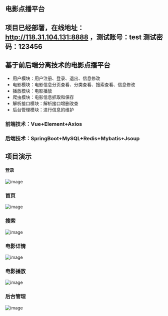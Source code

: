 ## 电影点播平台
## 项目已经部署，在线地址：http://118.31.104.131:8888 ，测试账号：test 测试密码：123456

## 基于前后端分离技术的电影点播平台
- 用户模块：用户注册、登录、退出、信息修改
- 电影模块：电影信息分页查看、分类查看、搜索查看、信息修改
- 播放模块：电影播放
- 爬虫模块：电影信息抓取和保存
- 解析接口模块：解析接口增删改查
- 后台管理模块：进行信息的维护

### 前端技术：Vue+Element+Axios
### 后端技术：SpringBoot+MySQL+Redis+Mybatis+Jsoup

## 项目演示
#### 登录
![image](https://github.com/wangliang1998/VideoCloud/assets/65017081/f57addee-1313-4aee-949e-bdb1cfc3f4bf)

### 首页
![image](https://github.com/wangliang1998/VideoCloud/assets/65017081/3ce1ecde-4891-4610-8c10-a3c3b082c24d)

### 搜索
![image](https://github.com/wangliang1998/VideoCloud/assets/65017081/538df9b9-f3e9-4130-89f8-9265e103a088)

### 电影详情
![image](https://github.com/wangliang1998/VideoCloud/assets/65017081/f72f9b9a-36a1-469f-8246-56332c0e798e)

### 电影播放
![image](https://github.com/wangliang1998/VideoCloud/assets/65017081/bde66498-4c90-42d4-86c2-adefba19c175)

### 后台管理
![image](https://github.com/wangliang1998/VideoCloud/assets/65017081/cfe639ed-5841-4ccc-b850-d738b360375b)



